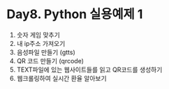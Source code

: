 # Day8. Python 실용예제 1
1. 숫자 게임 맞추기
2. 내 ip주소 가져오기
3. 음성파일 만들기 (gtts)
4. QR 코드 만들기 (qrcode)
5. TEXT파일에 있는 웹사이트들를 읽고 QR코드를 생성하기 
6. 웹크롤링하여 실시간 환율 알아보기